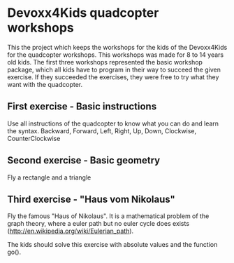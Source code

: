 # Devoxx4Kids quadcopter workshops

This the project which keeps the workshops for the kids of the Devoxx4Kids for the quadcopter workshops.
This workshops was made for 8 to 14 years old kids. The first three workshops represented the basic workshop package, 
which all kids have to program in their way to succeed the given exercise. If they succeeded the exercises, they were free
to try what they want with the quadcopter.



## First exercise - Basic instructions

Use all instructions of the quadcopter to know what you can do and learn the syntax.
Backward, Forward, Left, Right, Up, Down, Clockwise, CounterClockwise

## Second exercise - Basic geometry

Fly a rectangle and a triangle

## Third exercise - "Haus vom Nikolaus"

Fly the famous "Haus of Nikolaus". It is a mathematical problem of the graph theory,
where a euler path but no euler cycle does exists (http://en.wikipedia.org/wiki/Eulerian_path).

The kids should solve this exercise with absolute values and the function go().